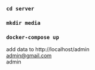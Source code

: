 ### `cd server`
### `mkdir media`


### `docker-compose up`

add data to http://localhost/admin \
admin@gmail.com \
admin 

